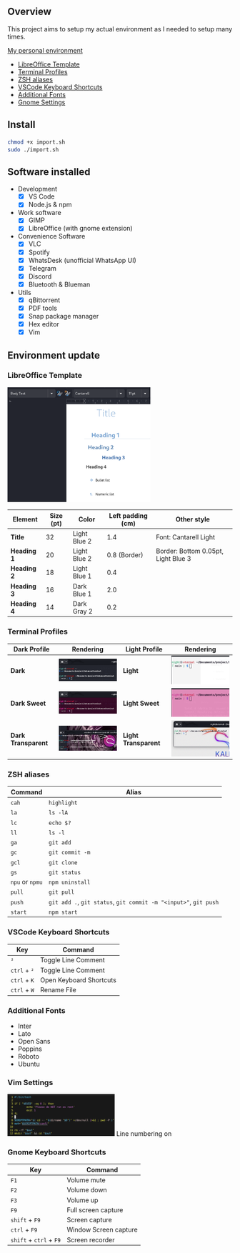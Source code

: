 ## Overview

This project aims to setup my actual environment as I needed to setup many times.

[My personal environment](#environment-update)
- [LibreOffice Template](#libreoffice-template)
- [Terminal Profiles](#terminal-profiles)
- [ZSH aliases](#zsh-aliases)
- [VSCode Keyboard Shortcuts](#vscode-keyboard-shortcuts)
- [Additional Fonts](#additional-fonts)
- [Gnome Settings](#gnome-settings)

## Install

```sh
chmod +x import.sh
sudo ./import.sh
```

## Software installed

- Development
  - [x] VS Code
  - [x] Node.js & npm

- Work software
  - [x] GIMP
  - [x] LibreOffice (with gnome extension)

- Convenience Software
  - [x] VLC
  - [x] Spotify
  - [x] WhatsDesk (unofficial WhatsApp UI)
  - [x] Telegram
  - [x] Discord
  - [x] Bluetooth & Blueman

- Utils
  - [x] qBittorrent
  - [x] PDF tools
  - [x] Snap package manager
  - [x] Hex editor
  - [x] Vim

## Environment update

### LibreOffice Template

<img src="asset/libreoffice.png" alt="libreoffice" width="320" />

| Element | Size (pt) | Color | Left padding (cm) | Other style |
|---|---|---|---|---|
| **Title** | 32 | Light Blue 2 | 1.4 | Font: Cantarell Light |
| **Heading 1** | 20 | Light Blue 2 | 0.8 (Border) | Border: Bottom 0.05pt, Light Blue 3 |
| **Heading 2** | 18 | Light Blue 1 | 0.4 |  |
| **Heading 3** | 16 | Dark Blue 1 | 2.0 |  |
| **Heading 4** | 14 | Dark Gray 2 | 0.2 |  |

### Terminal Profiles

| Dark Profile | Rendering | Light Profile | Rendering |
|---|---|---|---|
| **Dark** | <img src="asset/profile/dark.png" alt="dark" width="280" /> | **Light** | <img src="asset/profile/light.png" alt="light" width="280" /> |
| **Dark Sweet** | <img src="asset/profile/dark-sweet.png" alt="dark sweet" width="280" /> | **Light Sweet** | <img src="asset/profile/light-sweet.png" alt="light sweet" width="280" /> |
| **Dark Transparent** | <img src="asset/profile/dark-transparent.png" alt="dark transparent" width="280" /> | **Light Transparent** | <img src="asset/profile/light-transparent.png" alt="light transparent" width="280" /> |

### ZSH aliases

| Command | Alias |
|---|---|
| `cah` | `highlight` |
| `la` | `ls -lA` |
| `lc` | `echo $?` |
| `ll` | `ls -l` |
| `ga` | `git add` |
| `gc` | `git commit -m` |
| `gcl` | `git clone` |
| `gs` | `git status` |
| `npu` or `npmu` | `npm uninstall` |
| `pull` | `git pull` |
| `push` | `git add .`, `git status`, `git commit -m "<input>"`, `git push` |
| `start` | `npm start` |

### VSCode Keyboard Shortcuts

| Key | Command |
|---|---|
| `²` | Toggle Line Comment |
| `ctrl` + `²` | Toggle Line Comment |
| `ctrl` + `K` | Open Keyboard Shortcuts |
| `ctrl` + `W` | Rename File |

### Additional Fonts

* Inter
* Lato
* Open Sans
* Poppins
* Roboto
* Ubuntu

### Vim Settings

<img src="asset/vim.png" alt="vim" width="240" />
Line numbering on

### Gnome Keyboard Shortcuts

| Key | Command |
|---|---|
| `F1` | Volume mute |
| `F2` | Volume down |
| `F3` | Volume up |
| `F9` | Full screen capture |
| `shift` + `F9` | Screen capture |
| `ctrl` + `F9` | Window Screen capture |
| `shift` + `ctrl` + `F9` | Screen recorder |
